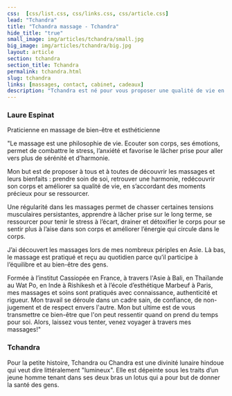 ```yaml
---
css:  [css/list.css, css/links.css, css/article.css]
lead: "Tchandra"
title: "Tchandra massage - Tchandra"
hide_title: "true"
small_image: img/articles/tchandra/small.jpg
big_image: img/articles/tchandra/big.jpg
layout: article
section: tchandra
section_title: Tchandra
permalink: tchandra.html
slug: tchandra
links: [massages, contact, cabinet, cadeaux]
description: "Tchandra est né pour vous proposer une qualité de vie en vous octroyant des moments de bien-être pour vous ressourcer et combattre le stress, la fatigue et la déprime."
---
```


<h3>Laure Espinat</h3>
Praticienne en massage de bien-être et esthéticienne

"Le massage est une philosophie de vie.
Ecouter son corps, ses émotions,
permet de combattre le stress, l’anxiété et
favorise le lâcher prise pour aller vers
plus de sérénité et d’harmonie.


Mon but est de proposer à tous et à toutes de
découvrir les massages et leurs bienfaits : prendre
soin de soi, retrouver une harmonie, redécouvrir son
corps et améliorer sa qualité de vie, en s’accordant
des moments précieux pour se ressourcer.


Une régularité dans les massages permet de chasser
certaines tensions musculaires persistantes,
apprendre à lâcher prise sur le long terme, se
ressourcer pour tenir le stress à l’écart, drainer et
détoxifier le corps pour se sentir plus à l’aise dans son
corps et améliorer l’énergie qui circule dans le corps.

J’ai découvert les massages lors de mes nombreux
périples en Asie. Là bas, le massage est pratiqué et
reçu au quotidien parce qu’il participe à l’équilibre et
au bien-être des gens.


Formée à l’institut Cassiopée en France, à travers l'Asie à Bali, en Thaïlande
au Wat Po, en Inde à Rishikesh et à l’école d’esthétique Marbeuf à Paris, mes
massages et soins sont pratiqués avec connaissance, authenticité et rigueur.
Mon travail se déroule dans un cadre sain, de confiance, de non-jugement
et de respect envers l'autre.
Mon but ultime est de vous transmettre ce bien-être que l'on peut ressentir
quand on prend du temps pour soi.
Alors, laissez vous tenter, venez voyager à travers mes massages!"



<h3>Tchandra</h3>
Pour la petite histoire, Tchandra ou Chandra est une divinité lunaire hindoue qui veut dire
littéralement "lumineux".
Elle est dépeinte sous les traits d’un jeune homme tenant
dans ses deux bras un lotus qui a pour but de donner la santé des gens.


